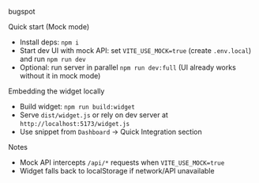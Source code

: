 bugspot

Quick start (Mock mode)

- Install deps: `npm i`
- Start dev UI with mock API: set `VITE_USE_MOCK=true` (create `.env.local`) and run `npm run dev`
- Optional: run server in parallel `npm run dev:full` (UI already works without it in mock mode)

Embedding the widget locally

- Build widget: `npm run build:widget`
- Serve `dist/widget.js` or rely on dev server at `http://localhost:5173/widget.js`
- Use snippet from `Dashboard` → Quick Integration section

Notes

- Mock API intercepts `/api/*` requests when `VITE_USE_MOCK=true`
- Widget falls back to localStorage if network/API unavailable

